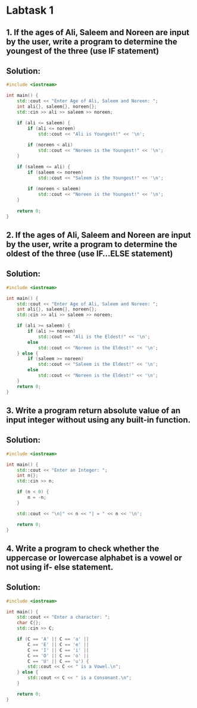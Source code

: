 # Labtask 1
## 1.	If the ages of Ali, Saleem and Noreen are input by the user, write a program to determine the youngest of the three (use IF statement)
## Solution:
```cpp
#include <iostream>

int main() {
	std::cout << "Enter Age of Ali, Saleem and Noreen: ";
	int ali{}, saleem{}, noreen{};
	std::cin >> ali >> saleem >> noreen;

	if (ali <= saleem) {
		if (ali <= noreen)
			std::cout << "Ali is Youngest!" << '\n';
		
		if (noreen < ali)
			std::cout << "Noreen is the Youngest!" << '\n';
	}

	if (saleem <= ali) {
		if (saleem <= noreen)
			std::cout << "Saleem is the Youngest!" << '\n';
		
		if (noreen < saleem)
			std::cout << "Noreen is the Youngest!" << '\n';
	}
	
	return 0;
}
```

## 2.	If the ages of Ali, Saleem and Noreen are input by the user, write a program to determine the oldest of the three (use IF…ELSE statement)
## Solution:
```cpp
#include <iostream>

int main() {
	std::cout << "Enter Age of Ali, Saleem and Noreen: ";
	int ali{}, saleem{}, noreen{};
	std::cin >> ali >> saleem >> noreen;

	if (ali >= saleem) {
		if (ali >= noreen)
			std::cout << "Ali is the Eldest!" << '\n';
		else
			std::cout << "Noreen is the Eldest!" << '\n';
	} else {
		if (saleem >= noreen)
			std::cout << "Saleem is the Eldest!" << '\n';
		else
			std::cout << "Noreen is the Eldest!" << '\n';
	}
	return 0;
}
```

## 3.	Write a program return absolute value of an input integer without using any built-in function.
## Solution:
```cpp
#include <iostream>

int main() {
	std::cout << "Enter an Integer: ";
	int n{};
	std::cin >> n;

	if (n < 0) {
		n = -n;
	}

	std::cout << "\n|" << n << "| = " << n << '\n';

	return 0;
}
```

## 4.	Write a program to check whether the uppercase or lowercase alphabet is a vowel or not using if- else statement.
## Solution:
```cpp
#include <iostream>

int main() {
	std::cout << "Enter a character: ";
	char C{};
	std::cin >> C;

	if (C == 'A' || C == 'a' ||
		C == 'E' || C == 'e' ||
		C == 'I' || C == 'i' || 
		C == 'O' || C == 'o' ||
		C == 'U' || C == 'u') {
		std::cout << C << " is a Vowel.\n";	
	} else {
		std::cout << C << " is a Consonant.\n";
	}

	return 0;
}
```
